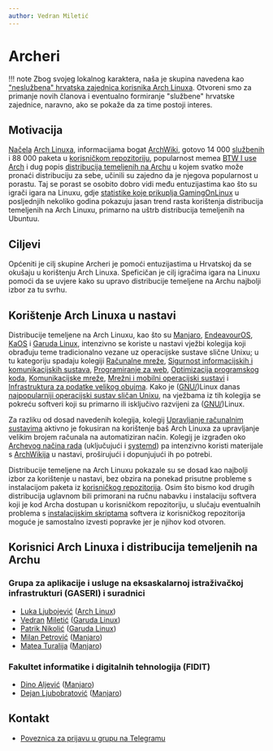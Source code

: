 ```yaml
---
author: Vedran Miletić
---
```


# Archeri

!!! note
    Zbog svojeg lokalnog karaktera, naša je skupina navedena kao ["neslužbena" hrvatska zajednica korisnika Arch Linuxa](https://wiki.archlinux.org/title/International_communities#Croatian). Otvoreni smo za primanje novih članova i eventualno formiranje "službene" hrvatske zajednice, naravno, ako se pokaže da za time postoji interes.

## Motivacija

[Načela](https://wiki.archlinux.org/title/Arch_Linux#Principles) [Arch Linuxa](https://archlinux.org/), informacijama bogat [ArchWiki](https://wiki.archlinux.org/), gotovo 14 000 [službenih](https://archlinux.org/packages/) i 88 000 paketa u [korisničkom repozitoriju](https://aur.archlinux.org/), popularnost memea [BTW I use Arch](https://knowyourmeme.com/memes/btw-i-use-arch) i dug popis [distribucija temeljenih na Archu](https://wiki.archlinux.org/title/Arch-based_distributions) u kojem svatko može pronaći distribuciju za sebe, učinili su zajedno da je njegova popularnost u porastu. Taj se porast se osobito dobro vidi među entuzijastima kao što su igrači igara na Linuxu, gdje [statistike koje prikuplja GamingOnLinux](https://www.gamingonlinux.com/users/statistics/) u posljednjih nekoliko godina pokazuju jasan trend rasta korištenja distribucija temeljenih na Arch Linuxu, primarno na uštrb distribucija temeljenih na Ubuntuu.

## Ciljevi

Općeniti je cilj skupine Archeri je pomoći entuzijastima u Hrvatskoj da se okušaju u korištenju Arch Linuxa. Speficičan je cilj igračima igara na Linuxu pomoći da se uvjere kako su upravo distribucije temeljene na Archu najbolji izbor za tu svrhu.

## Korištenje Arch Linuxa u nastavi

Distribucije temeljene na Arch Linuxu, kao što su [Manjaro](https://manjaro.org/), [EndeavourOS](https://endeavouros.com/), [KaOS](https://kaosx.us/) i [Garuda Linux](https://garudalinux.org/), intenzivno se koriste u nastavi vježbi kolegija koji obrađuju teme tradicionalno vezane uz operacijske sustave slične Unixu; u tu kategoriju spadaju kolegiji [Računalne mreže](../nastava/kolegiji/RM.md), [Sigurnost informacijskih i komunikacijskih sustava](../nastava/kolegiji/SIKS.md), [Programiranje za web](../nastava/kolegiji/PW.md), [Optimizacija programskog koda](../nastava/kolegiji/OPK.md), [Komunikacijske mreže](../nastava/kolegiji/KM.md), [Mrežni i mobilni operacijski sustavi](../nastava/kolegiji/MMOS.md) i [Infrastruktura za podatke velikog obujma](../nastava/kolegiji/IPVO.md). Kako je ([GNU/](https://wiki.installgentoo.com/wiki/Interjection))Linux danas [najpopularniji operacijski sustav sličan Unixu](https://www.theregister.com/2023/01/17/unix_is_dead/), na vježbama iz tih kolegija se pokreću softveri koji su primarno ili isključivo razvijeni za ([GNU/](https://www.lurkmore.com/view/GNU/Linux_interjection))Linux.

Za razliku od dosad navedenih kolegija, kolegij [Upravljanje računalnim sustavima](../nastava/kolegiji/URS.md) aktivno je fokusiran na korištenje baš Arch Linuxa za upravljanje velikim brojem računala na automatiziran način. Kolegij je izgrađen oko [Archevog načina rada](https://wiki.archlinux.org/title/Arch_terminology#The_Arch_Way) (uključujući i [systemd](https://systemd.io/)) pa intenzivno koristi materijale s [ArchWikija](https://wiki.archlinux.org/) u nastavi, proširujući i dopunjujući ih po potrebi.

Distribucije temeljene na Arch Linuxu pokazale su se dosad kao najbolji izbor za korištenje u nastavi, bez obzira na ponekad prisutne probleme s instalacijom paketa iz [korisničkog repozitorija](https://aur.archlinux.org/). Osim što bismo kod drugih distribucija uglavnom bili primorani na ručnu nabavku i instalaciju softvera koji je kod Archa dostupan u korisničkom repozitoriju, u slučaju eventualnih problema s [instalacijskim skriptama](https://wiki.archlinux.org/title/PKGBUILD) softvera iz korisničkog repozitorija moguće je samostalno izvesti popravke jer je njihov kod otvoren.

## Korisnici Arch Linuxa i distribucija temeljenih na Archu

### Grupa za aplikacije i usluge na eksaskalarnoj istraživačkoj infrastrukturi (GASERI) i suradnici

- [Luka Ljubojević](https://lukaljubojevic.online/) ([Arch Linux](https://archlinux.org/))
- [Vedran](https://vedran.miletic.net/) [Miletić](https://www.miletic.net/) ([Garuda Linux](https://garudalinux.org/))
- [Patrik Nikolić](https://nikoli.ch/) ([Garuda Linux](https://garudalinux.org/))
- [Milan Petrović](https://milanxpetrovic.github.io/) ([Manjaro](https://manjaro.org/))
- [Matea Turalija](https://mateaturalija.github.io/) ([Manjaro](https://manjaro.org/))

### Fakultet informatike i digitalnih tehnologija (FIDIT)

- [Dino Aljević](https://portal.uniri.hr/Portfelj/7428) ([Manjaro](https://manjaro.org/))
- [Dejan Ljubobratović](https://www.rec.hr/) ([Manjaro](https://manjaro.org/))

## Kontakt

- [Poveznica za prijavu u grupu na Telegramu](https://t.me/+qHedXt0OXm4yMzc8)
